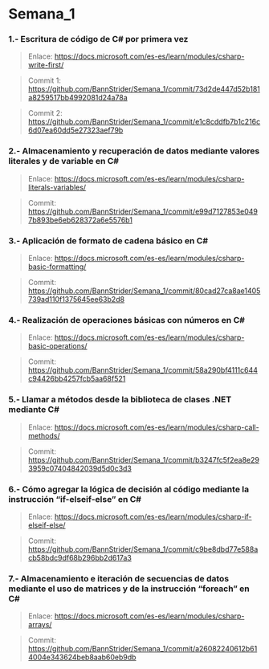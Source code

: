 # Semana_1

### **1.- Escritura de código de C# por primera vez**
> Enlace: https://docs.microsoft.com/es-es/learn/modules/csharp-write-first/

> Commit 1: https://github.com/BannStrider/Semana_1/commit/73d2de447d52b181a8259517bb4992081d24a78a

> Commit 2: https://github.com/BannStrider/Semana_1/commit/e1c8cddfb7b1c216c6d07ea60dd5e27323aef79b


### **2.- Almacenamiento y recuperación de datos mediante valores literales y de variable en C#**
> Enlace: https://docs.microsoft.com/es-es/learn/modules/csharp-literals-variables/

> Commit: https://github.com/BannStrider/Semana_1/commit/e99d7127853e0497b893be6eb628372a6e5576b1


### **3.- Aplicación de formato de cadena básico en C#**
> Enlace: https://docs.microsoft.com/es-es/learn/modules/csharp-basic-formatting/

> Commit: https://github.com/BannStrider/Semana_1/commit/80cad27ca8ae1405739ad110f1375645ee63b2d8


### **4.- Realización de operaciones básicas con números en C#**
> Enlace: https://docs.microsoft.com/es-es/learn/modules/csharp-basic-operations/

> Commit: https://github.com/BannStrider/Semana_1/commit/58a290bf4111c644c94426bb4257fcb5aa68f521


### **5.- Llamar a métodos desde la biblioteca de clases .NET mediante C#**
> Enlace: https://docs.microsoft.com/es-es/learn/modules/csharp-call-methods/

> Commit: https://github.com/BannStrider/Semana_1/commit/b3247fc5f2ea8e293959c07404842039d5d0c3d3

### **6.- Cómo agregar la lógica de decisión al código mediante la instrucción “if-elseif-else” en C#**
> Enlace: https://docs.microsoft.com/es-es/learn/modules/csharp-if-elseif-else/

> Commit: https://github.com/BannStrider/Semana_1/commit/c9be8dbd77e588acb58bdc9df68b296bb2d617a3

### **7.- Almacenamiento e iteración de secuencias de datos mediante el uso de matrices y de la instrucción “foreach” en C#**
> Enlace: https://docs.microsoft.com/es-es/learn/modules/csharp-arrays/

> Commit: https://github.com/BannStrider/Semana_1/commit/a26082240612b614004e343624beb8aab60eb9db
